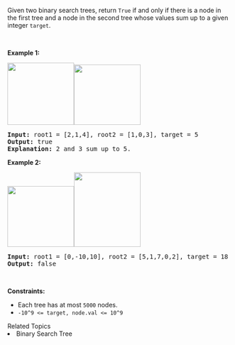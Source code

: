 <p>Given two binary search trees, return <code>True</code>&nbsp;if and only if there is a node in the first tree and a node in the second tree whose values&nbsp;sum up to a given integer&nbsp;<code>target</code>.</p>

<p>&nbsp;</p>
<p><strong>Example 1:</strong></p>

<p><strong><img alt="" src="https://assets.leetcode.com/uploads/2019/05/31/1368_1_a2.png" style="width: 150px; height: 140px;" /><img alt="" src="https://assets.leetcode.com/uploads/2019/05/31/1368_1_b.png" style="width: 150px; height: 136px;" /></strong></p>

<pre>
<strong>Input:</strong> root1 = [2,1,4], root2 = [1,0,3], target = 5
<strong>Output:</strong> true
<strong>Explanation: </strong>2 and 3 sum up to 5.
</pre>

<p><strong>Example 2:</strong></p>

<p><strong><img alt="" src="https://assets.leetcode.com/uploads/2019/05/31/1368_2_a.png" style="width: 150px; height: 137px;" /><img alt="" src="https://assets.leetcode.com/uploads/2019/05/31/1368_2_b.png" style="width: 150px; height: 168px;" /></strong></p>

<pre>
<strong>Input:</strong> root1 = [0,-10,10], root2 = [5,1,7,0,2], target = 18
<strong>Output:</strong> false
</pre>

<p>&nbsp;</p>
<p><strong>Constraints:</strong></p>

<ul>
	<li>Each tree has at most <code>5000</code> nodes.</li>
	<li><code>-10^9 &lt;= target, node.val &lt;= 10^9</code></li>
</ul>
<div><div>Related Topics</div><div><li>Binary Search Tree</li></div></div>